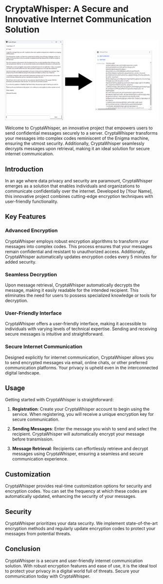 # CryptaWhisper: A Secure and Innovative Internet Communication Solution

![alt text](https://github.com/hamzahwiranataa/CryptaWhisper/blob/main/img/cryptafoto.png?raw=true)

Welcome to CryptaWhisper, an innovative project that empowers users to send confidential messages securely to a server. CryptaWhisper transforms your messages into complex codes reminiscent of the Enigma machine, ensuring the utmost security. Additionally, CryptaWhisper seamlessly decrypts messages upon retrieval, making it an ideal solution for secure internet communication.

## Introduction
In an age where data privacy and security are paramount, CryptaWhisper emerges as a solution that enables individuals and organizations to communicate confidentially over the internet. Developed by [Your Name], this innovative project combines cutting-edge encryption techniques with user-friendly functionality.

## Key Features
### Advanced Encryption
CryptaWhisper employs robust encryption algorithms to transform your messages into complex codes. This process ensures that your messages remain confidential and resistant to unauthorized access. Additionally, CryptaWhisper automatically updates encryption codes every 5 minutes for added security.

### Seamless Decryption
Upon message retrieval, CryptaWhisper automatically decrypts the message, making it easily readable for the intended recipient. This eliminates the need for users to possess specialized knowledge or tools for decryption.

### User-Friendly Interface
CryptaWhisper offers a user-friendly interface, making it accessible to individuals with varying levels of technical expertise. Sending and receiving secure messages is intuitive and straightforward.

### Secure Internet Communication
Designed explicitly for internet communication, CryptaWhisper allows you to send encrypted messages via email, online chats, or other preferred communication platforms. Your privacy is upheld even in the interconnected digital landscape.

## Usage
Getting started with CryptaWhisper is straightforward:

1. **Registration**: Create your CryptaWhisper account to begin using the service. When registering, you will receive a unique encryption key for secure communication.

2. **Sending Messages**: Enter the message you wish to send and select the recipient. CryptaWhisper will automatically encrypt your message before transmission.

3. **Message Retrieval**: Recipients can effortlessly retrieve and decrypt messages using CryptaWhisper, ensuring a seamless and secure communication experience.

## Customization
CryptaWhisper provides real-time customization options for security and encryption codes. You can set the frequency at which these codes are automatically updated, enhancing the security of your messages.

## Security
CryptaWhisper prioritizes your data security. We implement state-of-the-art encryption methods and regularly update encryption codes to protect your messages from potential threats.

## Conclusion
CryptaWhisper is a secure and user-friendly internet communication solution. With robust encryption features and ease of use, it is the ideal tool to protect your privacy in a digital world full of threats. Secure your communication today with CryptaWhisper.
